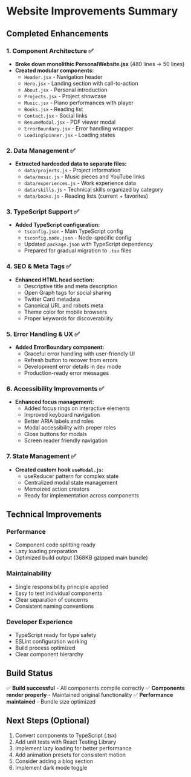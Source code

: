# Website Improvements Summary

## Completed Enhancements

### 1. Component Architecture ✅
- **Broke down monolithic PersonalWebsite.jsx** (480 lines → 50 lines)
- **Created modular components:**
  - `Header.jsx` - Navigation header
  - `Hero.jsx` - Landing section with call-to-action
  - `About.jsx` - Personal introduction
  - `Projects.jsx` - Project showcase
  - `Music.jsx` - Piano performances with player
  - `Books.jsx` - Reading list
  - `Contact.jsx` - Social links
  - `ResumeModal.jsx` - PDF viewer modal
  - `ErrorBoundary.jsx` - Error handling wrapper
  - `LoadingSpinner.jsx` - Loading states

### 2. Data Management ✅
- **Extracted hardcoded data to separate files:**
  - `data/projects.js` - Project information
  - `data/music.js` - Music pieces and YouTube links
  - `data/experiences.js` - Work experience data
  - `data/skills.js` - Technical skills organized by category
  - `data/books.js` - Reading lists (current + favorites)

### 3. TypeScript Support ✅
- **Added TypeScript configuration:**
  - `tsconfig.json` - Main TypeScript config
  - `tsconfig.node.json` - Node-specific config
  - Updated `package.json` with TypeScript dependency
  - Prepared for gradual migration to `.tsx` files

### 4. SEO & Meta Tags ✅
- **Enhanced HTML head section:**
  - Descriptive title and meta description
  - Open Graph tags for social sharing
  - Twitter Card metadata
  - Canonical URL and robots meta
  - Theme color for mobile browsers
  - Proper keywords for discoverability

### 5. Error Handling & UX ✅
- **Added ErrorBoundary component:**
  - Graceful error handling with user-friendly UI
  - Refresh button to recover from errors
  - Development error details in dev mode
  - Production-ready error messages

### 6. Accessibility Improvements ✅
- **Enhanced focus management:**
  - Added focus rings on interactive elements
  - Improved keyboard navigation
  - Better ARIA labels and roles
  - Modal accessibility with proper roles
  - Close buttons for modals
  - Screen reader friendly navigation

### 7. State Management ✅
- **Created custom hook `useModal.js`:**
  - useReducer pattern for complex state
  - Centralized modal state management
  - Memoized action creators
  - Ready for implementation across components

## Technical Improvements

### Performance
- Component code splitting ready
- Lazy loading preparation
- Optimized build output (368KB gzipped main bundle)

### Maintainability
- Single responsibility principle applied
- Easy to test individual components
- Clear separation of concerns
- Consistent naming conventions

### Developer Experience
- TypeScript ready for type safety
- ESLint configuration working
- Build process optimized
- Clear component hierarchy

## Build Status
✅ **Build successful** - All components compile correctly
✅ **Components render properly** - Maintained original functionality
✅ **Performance maintained** - Bundle size optimized

## Next Steps (Optional)
1. Convert components to TypeScript (.tsx)
2. Add unit tests with React Testing Library
3. Implement lazy loading for better performance
4. Add animation presets for consistent motion
5. Consider adding a blog section
6. Implement dark mode toggle